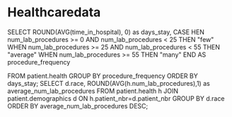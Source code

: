 # Healthcaredata
SELECT  ROUND(AVG(time_in_hospital), 0) as days_stay, 
      CASE HEN num_lab_procedures >= 0 AND num_lab_procedures < 25 THEN "few"
          WHEN num_lab_procedures >= 25 AND num_lab_procedures < 55 THEN "average"
          WHEN num_lab_procedures >= 55 THEN "many" END AS procedure_frequency
      
FROM patient.health
GROUP BY procedure_frequency
ORDER BY days_stay;
SELECT d.race, ROUND(AVG(h.num_lab_procedures),1) as average_num_lab_procedures
FROM patient.health h
JOIN patient.demographics d
ON h.patient_nbr=d.patient_nbr
GROUP BY d.race
ORDER BY average_num_lab_procedures DESC;
